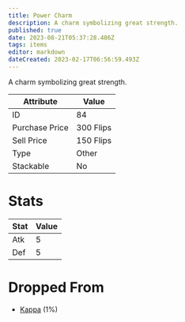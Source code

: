 ```yaml
---
title: Power Charm
description: A charm symbolizing great strength.
published: true
date: 2023-08-21T05:37:28.486Z
tags: items
editor: markdown
dateCreated: 2023-02-17T06:56:59.493Z
---
```


A charm symbolizing great strength.

|Attribute|Value|
|-|-|
|ID|84|
|Purchase Price|300 Flips|
|Sell Price|150 Flips|
|Type|Other|
|Stackable|No|

# Stats
|Stat|Value|
|-|-|
|Atk|5|
|Def|5|

# Dropped From
 * [Kappa](/monsters/kappa) (1%)
